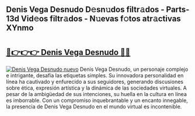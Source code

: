 ## Denis Vega Desnudo D𝚎sn𝚞dos filtr𝚊dos - Parts-13d Vid𝚎os filtr𝚊dos - N𝚞evas f𝚘tos atr𝚊ctivas XYnmo

# <h2><a href="http://mb5i51.tromn.icu/?c=Denis+Vega+Desnudo">🔗👉👉👉 Denis Vega Desnudo 🔗🔗</a></h2>

[![Denis Vega Desnudo nuevo](https://i.imgur.com/pEAQMta.gif)](http://mb5i51.tromn.icu/?c=Denis+Vega+Desnudo)
Denis Vega Desnudo, un personaje complejo e intrigante, desafía las etiquetas simples. Su innovadora personalidad en línea ha cautivado y enfurecido a sus seguidores, generando discusiones sobre ética, expresión artística y la dinámica de las sociedades virtuales. A pesar de la ambigüedad de sus intenciones, su huella en la cultura en línea es imborrable. Con un compromiso inquebrantable y un encanto innegable, la presencia de Denis Vega Desnudo en el mundo virtual es incontenible.
